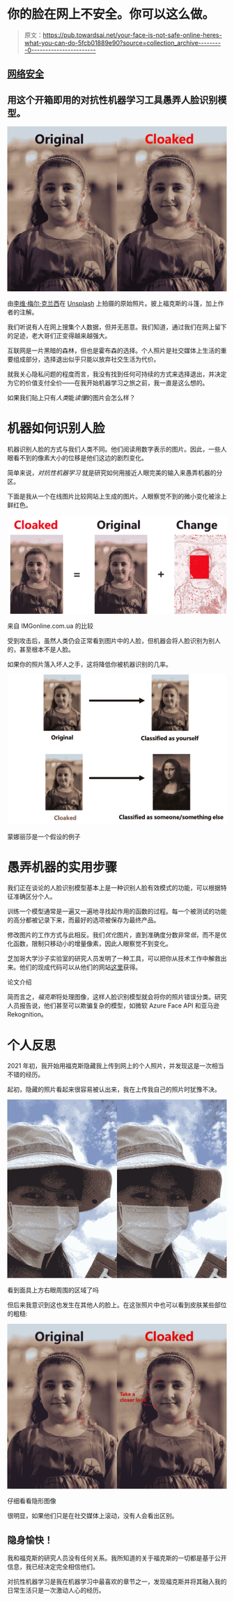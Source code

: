 # 你的脸在网上不安全。你可以这么做。

> 原文：<https://pub.towardsai.net/your-face-is-not-safe-online-heres-what-you-can-do-5fcb01889e90?source=collection_archive---------0----------------------->

## [网络安全](https://towardsai.net/p/category/cybersecurity)

## 用这个开箱即用的对抗性机器学习工具愚弄人脸识别模型。

![](img/7a1dbd32a05d7fc780052836d73bc4cd.png)

由[李维·梅尔·克兰西](https://unsplash.com/@levimeirclancy?utm_source=unsplash&utm_medium=referral&utm_content=creditCopyText)在 [Unsplash](https://unsplash.com/s/photos/girl?utm_source=unsplash&utm_medium=referral&utm_content=creditCopyText) 上拍摄的原始照片。披上福克斯的斗篷，加上作者的注解。

我们听说有人在网上搜集个人数据，但并无恶意。我们知道，通过我们在网上留下的足迹，老大哥们正变得越来越强大。

互联网是一片黑暗的森林，但也是霍布森的选择。个人照片是社交媒体上生活的重要组成部分，选择退出似乎只能以放弃社交生活为代价。

就我关心隐私问题的程度而言，我没有找到任何可持续的方式来选择退出，并决定为它的价值支付全价——在我开始机器学习之旅之前，我一直是这么想的。

如果我们贴上只有*人类*能*读懂*的图片会怎么样？

# 机器如何识别人脸

机器识别人脸的方式与我们人类不同。他们阅读用数字表示的图片。因此，一些人眼看不到的像素大小的位移是他们这边的剧烈变化。

简单来说，*对抗性机器学习* 就是研究如何用接近人眼完美的输入来愚弄机器的分区。

下面是我从一个在线图片比较网站上生成的图片。人眼察觉不到的微小变化被涂上鲜红色。

![](img/1e3948bf13fd0d49edaf1758169e001c.png)

来自 IMGonline.com.ua 的比较

受到攻击后，虽然人类仍会正常看到图片中的人脸，但机器会将人脸识别为别人的，甚至根本不是人脸。

如果你的照片落入坏人之手，这将降低你被机器识别的几率。

![](img/78c40cd40075df28d9eb99733609137e.png)

蒙娜丽莎是一个假设的例子

# 愚弄机器的实用步骤

我们正在谈论的人脸识别模型基本上是一种识别人脸有效模式的功能，可以根据特征准确区分个人。

训练一个模型通常是一遍又一遍地寻找起作用的函数的过程。每一个被测试的功能的高分都被记录下来，而最好的选项被保存为最终产品。

修改图片的工作方式与此相反。我们*优化*图片，直到准确度分数非常*低*，而不是优化函数，限制只移动小的增量像素，因此人眼察觉不到变化。

芝加哥大学沙子实验室的研究人员发明了一种工具，可以把你从技术工作中解救出来。他们的现成代码可以从他们的网站[这里](http://sandlab.cs.uchicago.edu/fawkes/#code)获得。

论文介绍

简而言之，*福克斯*将处理图像，这样人脸识别模型就会将你的照片错误分类。研究人员报告说，他们甚至可以欺骗复杂的模型，如微软 Azure Face API 和亚马逊 Rekognition。

# 个人反思

2021 年初，我开始用福克斯隐藏我上传到网上的个人照片，并发现这是一次相当不错的经历。

起初，隐藏的照片看起来很容易被认出来，我在上传我自己的照片时犹豫不决。

![](img/08b67833204f4379c7ae062dae0f60f7.png)

看到面具上方右眼周围的区域了吗

但后来我意识到这也发生在其他人的脸上。在这张照片中也可以看到皮肤某些部位的粗糙:

![](img/cc258609a153d5d6b1c1273b83002755.png)

仔细看看隐形图像

很明显，如果他们只是在社交媒体上滚动，没有人会看出区别。

## 隐身愉快！

我和福克斯的研究人员没有任何关系。我所知道的关于福克斯的一切都是基于公开信息，我已经决定完全相信他们。

对抗性机器学习是我在机器学习中最喜欢的章节之一，发现福克斯并将其融入我的日常生活只是一次激动人心的经历。